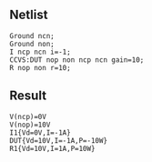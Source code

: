 ## Netlist

```text
Ground ncn;
Ground non;
I ncp ncn i=-1;
CCVS:DUT nop non ncp ncn gain=10;
R nop non r=10;
```

## Result

```text
V(ncp)=0V
V(nop)=10V
I1{Vd=0V,I=-1A}
DUT{Vd=10V,I=-1A,P=-10W}
R1{Vd=10V,I=1A,P=10W}
```
